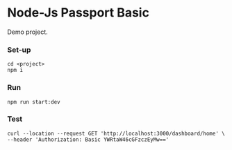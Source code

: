 # Node-Js Passport Basic

Demo project.

### Set-up
```shell
cd <project>
npm i
```

### Run
```shell
npm run start:dev
```

### Test
```curl
curl --location --request GET 'http://localhost:3000/dashboard/home' \
--header 'Authorization: Basic YWRtaW46cGFzczEyMw=='
```
